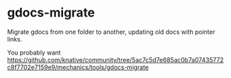 # gdocs-migrate
Migrate gdocs from one folder to another, updating old docs with pointer links.

You probably want https://github.com/knative/community/tree/5ac7c5d7e685ac0b7a07435772c8f7702e7159e9/mechanics/tools/gdocs-migrate
